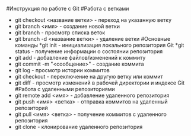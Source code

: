 #Инструкция по работе с Git
#Работа с ветками
* git checkout <название ветки> - переход на указанную ветку
* git branch <имя> - создание новой ветки
* git branch - просмотр списка веток
* git branch -d <название ветки> - удаление ветки
#Основные команды
*git init - инициализация локального репозитория Git
*git status - получение информации о состоянии репозитория
* git add - добавление файлов/изменений к коммиту
* git commit -m "<сообщение>" - создание коммита
* git log - просмотр истории коммитов
* git checkout - переключение на другую ветку или коммит
* git diff - просмотр изменений в рабочей директории и индексе Git
#Работа с удаленными репозиториями
* git remote add <имя> <url> - добавление удаленного репозитория
* git push <имя> <ветка> - отправка коммитов на удаленный репозиторий
* git pull <имя> <ветка> - получение коммитов с удаленного репозитория
* git clone <url> - клонирование удаленного репозитория
